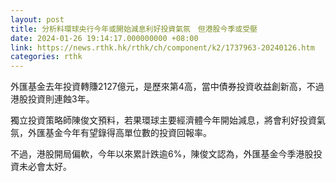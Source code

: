 ```yaml
---
layout: post
title: 分析料環球央行今年或開始減息利好投資氣氛　但港股今季或受壓
date: 2024-01-26 19:14:17.000000000 +08:00
link: https://news.rthk.hk/rthk/ch/component/k2/1737963-20240126.htm
categories: rthk
---
```


外匯基金去年投資轉賺2127億元，是歷來第4高，當中債券投資收益創新高，不過港股投資則連蝕3年。

獨立投資策略師陳俊文預料，若果環球主要經濟體今年開始減息，將會利好投資氣氛，外匯基金今年有望錄得高單位數的投資回報率。

不過，港股開局偏軟，今年以來累計跌逾6%，陳俊文認為，外匯基金今季港股投資未必會太好。
